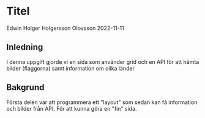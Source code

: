 # Titel

Edwin Holger Holgersson Olovsson 2022-11-11 

## Inledning

I denna uppgift gjorde vi en sida som använder grid och en API för att hämta bilder (flaggorna) samt information om olika länder 


## Bakgrund

Första delen var att programmera ett "layout" som sedan kan få information och bilder från API. För att kunna göra en "fin" sida. 